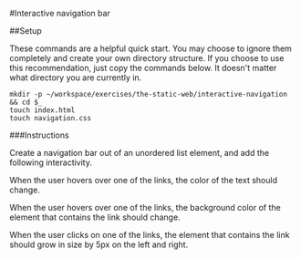 #Interactive navigation bar

##Setup

These commands are a helpful quick start. You may choose to ignore them completely and create your own directory structure. If you choose to use this recommendation, just copy the commands below. It doesn't matter what directory you are currently in.

```
mkdir -p ~/workspace/exercises/the-static-web/interactive-navigation && cd $_
touch index.html
touch navigation.css
```

###Instructions

Create a navigation bar out of an unordered list element, and add the following interactivity.

When the user hovers over one of the links, the color of the text should change.

When the user hovers over one of the links, the background color of the element that contains the link should change.

When the user clicks on one of the links, the element that contains the link should grow in size by 5px on the left and right.

